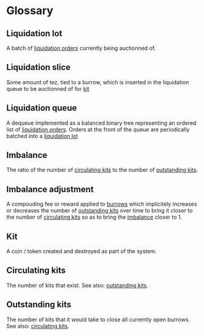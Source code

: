 # Glossary


## Liquidation lot

A batch of [liquidation orders](#liquidation-orders) currently being auctionned of.

## Liquidation slice

Some amount of tez, tied to a burrow, which is inserted in the liquidation queue to be auctionned of for [kit](#kit)

## Liquidation queue

A dequeue implemented as a balanced binary tree representing an ordered list of [liquidation orders](#liquidation-orders).
Orders at the front of the queue are periodically batched into a [liquidation lot](#liquidation-lot)


## Imbalance

The ratio of the number of [circulating kits](#circulating-kits) to the number
of [outstanding kits](#outstanding-kits).

## Imbalance adjustment

A compouding fee or reward applied to [burrows](#burrows) which implicitely
increases or decreases the number of [outstanding kits](#outstanding-kits)
over time to bring it closer to the number of [circulating kits](#circulating-kits)
so as to bring the [imbalance](#imbalance) closer to 1.

## Kit

A coin / token created and destroyed as part of the system.

## Circulating kits

The number of kits that exist. See also: [outstanding kits](#outstanding-kits).

## Outstanding kits

The number of kits that it would take to close all currently open burrows.
See also: [circulating kits](#circulating-kits).

